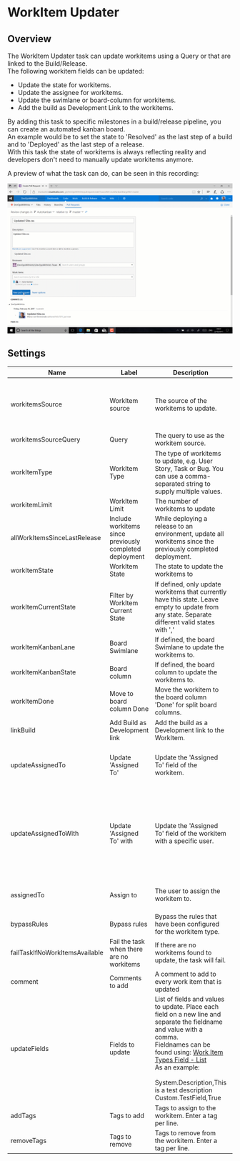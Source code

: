 # WorkItem Updater

## Overview
The WorkItem Updater task can update workitems using a Query or that are linked to the Build/Release.  
The following workitem fields can be updated:
- Update the state for workitems.  
- Update the assignee for workitems.  
- Update the swimlane or board-column for workitems.  
- Add the build as Development Link to the workitems.
  
By adding this task to specific milestones in a build/release pipeline, you can create an automated kanban board.  
An example would be to set the state to 'Resolved' as the last step of a build and to 'Deployed' as the last step of a release.  
With this task the state of workitems is always reflecting reality and developers don't need to manually update workitems anymore.  
  
A preview of what the task can do, can be seen in this recording:  
  
![AutoKanban](marketplace/AutoKanban.gif)  
  
## Settings
| Name                           | Label                                                   | Description                                                                                                                                                                                                                                                                                                                                                                                                          | Options                                                                                                                                                     | Visible                                                       |
|--------------------------------|---------------------------------------------------------|----------------------------------------------------------------------------------------------------------------------------------------------------------------------------------------------------------------------------------------------------------------------------------------------------------------------------------------------------------------------------------------------------------------------|-------------------------------------------------------------------------------------------------------------------------------------------------------------|---------------------------------------------------------------|
| workitemsSource                | WorkItem source                                         | The source of the workitems to update.                                                                                                                                                                                                                                                                                                                                                                               | <ul><li>WorkItems linked to the Build/Release</li><li>a WorkItem Query</li></ul>                                                                            |                                                               |
| workitemsSourceQuery           | Query                                                   | The query to use as the workitem source.                                                                                                                                                                                                                                                                                                                                                                             |                                                                                                                                                             | workitemsSource == Query                                      |
| workItemType                   | WorkItem Type                                           | The type of workitems to update, e.g. User Story, Task or Bug. You can use a comma-separated string to supply multiple values.                                                                                                                                                                                                                                                                                       |                                                                                                                                                             |                                                               |
| workitemLimit                  | WorkItem Limit                                          | The number of workitems to update                                                                                                                                                                                                                                                                                                                                                                                    |                                                                                                                                                             |                                                               |
| allWorkItemsSinceLastRelease   | Include workitems since previously completed deployment | While deploying a release to an environment, update all workitems since the previously completed deployment.                                                                                                                                                                                                                                                                                                         |                                                                                                                                                             |                                                               |
| workItemState                  | WorkItem State                                          | The state to update the workitems to                                                                                                                                                                                                                                                                                                                                                                                 |                                                                                                                                                             |                                                               |
| workItemCurrentState           | Filter by WorkItem Current State                        | If defined, only update workitems that currently have this state. Leave empty to update from any state. Separate different valid states with ','                                                                                                                                                                                                                                                                     |                                                                                                                                                             |                                                               |
| workItemKanbanLane             | Board Swimlane                                          | If defined, the board Swimlane to update the workitems to.                                                                                                                                                                                                                                                                                                                                                           |                                                                                                                                                             |                                                               |
| workItemKanbanState            | Board column                                            | If defined, the board column to update the workitems to.                                                                                                                                                                                                                                                                                                                                                             |                                                                                                                                                             |                                                               |
| workItemDone                   | Move to board column Done                               | Move the workitem to the board column 'Done' for split board columns.                                                                                                                                                                                                                                                                                                                                                |                                                                                                                                                             |                                                               |
| linkBuild                      | Add Build as Development link                           | Add the build as a Development link to the WorkItem.                                                                                                                                                                                                                                                                                                                                                                 |                                                                                                                                                             |                                                               |
| updateAssignedTo               | Update 'Assigned To'                                    | Update the 'Assigned To' field of the workitem.                                                                                                                                                                                                                                                                                                                                                                      | <ul><li>Never</li><li>Only if unassigned</li><li>Always</li></ul>                                                                                           |                                                               |
| updateAssignedToWith           | Update 'Assigned To' with                               | Update the 'Assigned To' field of the workitem with a specific user.                                                                                                                                                                                                                                                                                                                                                 | <ul><li>Requester of the build</li><li>Creator of the workitem</li><li>User who started the item</li><li>Fixed user</li><li>Unassign the workitem</li></ul> | updateAssignedTo != Never                                     |
| assignedTo                     | Assign to                                               | The user to assign the workitem to.                                                                                                                                                                                                                                                                                                                                                                                  |                                                                                                                                                             | updateAssignedTo != Never && updateAssignedToWith = FixedUser |
| bypassRules                    | Bypass rules                                            | Bypass the rules that have been configured for the workitem type.                                                                                                                                                                                                                                                                                                                                                    |                                                                                                                                                             |                                                               |
| failTaskIfNoWorkItemsAvailable | Fail the task when there are no workitems               | If there are no workitems found to update, the task will fail.                                                                                                                                                                                                                                                                                                                                                       |                                                                                                                                                             |                                                               |
| comment                        | Comments to add                                         | A comment to add to every work item that is updated                                                                                                                                                                                                                                                                                                                                                                  |                                                                                                                                                             |                                                               |
| updateFields                   | Fields to update                                        | List of fields and values to update. Place each field on a new line and separate the fieldname and value with a comma.<br/>Fieldnames can be found using: [Work Item Types Field - List](https://docs.microsoft.com/en-us/rest/api/azure/devops/wit/work%20item%20types%20field/list?view=azure-devops-rest-5.0)<br/>As an example:<br/><br/>System.Description,This is a test description<br/>Custom.TestField,True |                                                                                                                                                             |                                                               |
| addTags                        | Tags to add                                             | Tags to assign to the workitem. Enter a tag per line.                                                                                                                                                                                                                                                                                                                                                                |                                                                                                                                                             |                                                               |
| removeTags                     | Tags to remove                                          | Tags to remove from the workitem. Enter a tag per line.                                                                                                                                                                                                                                                                                                                                                              |                                                                                                                                                             |                                                               |

